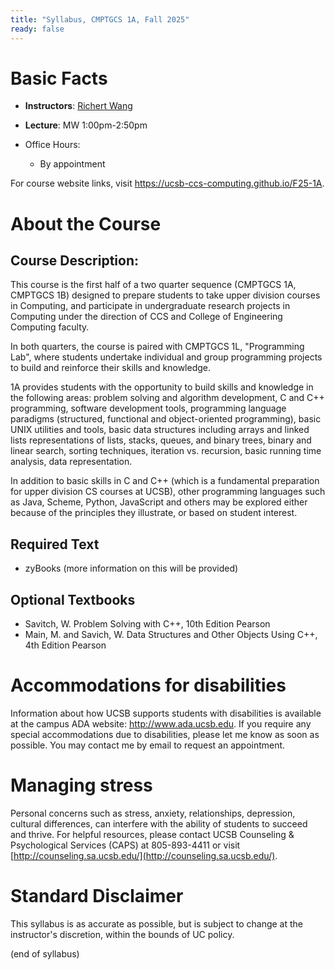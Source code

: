 ```yaml
---
title: "Syllabus, CMPTGCS 1A, Fall 2025"
ready: false
---
```


# Basic Facts

* **Instructors**:
   [Richert Wang](http://www.cs.ucsb.edu/~richert)
* **Lecture**: MW 1:00pm-2:50pm
                                         
* Office Hours:
   * By appointment

For course website links, visit <https://ucsb-ccs-computing.github.io/F25-1A>.

# About the Course

## Course Description:

This course is the first half of a two quarter sequence (CMPTGCS 1A, CMPTGCS 1B) designed to prepare students to take upper division courses in Computing, and participate in undergraduate research projects in Computing under the direction of CCS and College of Engineering Computing faculty.

In both quarters, the course is paired with CMPTGCS 1L, "Programming Lab", where students undertake individual and group programming projects to build and reinforce their skills and knowledge.

1A provides students with the opportunity to build skills and knowledge in the following areas: problem solving and algorithm development, C and C++ programming, software development tools, programming language paradigms (structured, functional and object-oriented programming), basic UNIX utilities and tools, basic data structures including arrays and linked lists representations of lists, stacks, queues, and binary trees, binary and linear search, sorting techniques, iteration vs. recursion, basic running time analysis, data representation.

In addition to basic skills in C and C++ (which is a fundamental preparation for upper division CS courses at UCSB), other programming languages such as Java, Scheme, Python, JavaScript and others may be explored either because of the principles they illustrate, or based on student interest.

## Required Text
* zyBooks (more information on this will be provided)

## Optional Textbooks
* Savitch, W. Problem Solving with C++, 10th Edition Pearson
* Main, M. and Savich, W. Data Structures and Other Objects Using C++, 4th Edition Pearson

# Accommodations for disabilities

Information about how UCSB supports students with disabilities is
available at the campus ADA website: <http://www.ada.ucsb.edu>. If you require any special accommodations due to disabilities, please let me know as soon as possible. You may contact me by email to request an appointment.

# Managing stress

Personal concerns such as stress, anxiety, relationships, depression, cultural differences, can interfere with the ability of students to succeed and thrive. For helpful resources, please contact UCSB Counseling & Psychological Services (CAPS) at 805-893-4411 or visit [http://counseling.sa.ucsb.edu/](http://counseling.sa.ucsb.edu/).

# Standard Disclaimer

This syllabus is as accurate as possible, but is subject to change at
the instructor's discretion, within the bounds of UC policy.

(end of syllabus)

